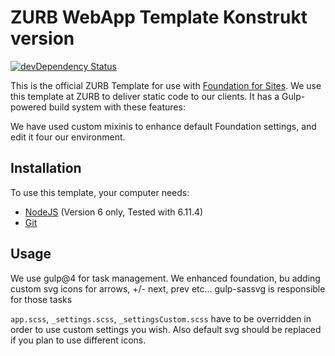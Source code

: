 # ZURB WebApp Template Konstrukt version

[![devDependency Status](https://david-dm.org/zurb/foundation-zurb-template/dev-status.svg)](https://david-dm.org/zurb/foundation-zurb-template#info=devDependencies)

This is the official ZURB Template for use with [Foundation for Sites](http://foundation.zurb.com/sites). We use this template at ZURB to deliver static code to our clients. It has a Gulp-powered build system with these features:

We have used custom mixinis to enhance default Foundation settings, and edit it four our environment.

## Installation

To use this template, your computer needs:

- [NodeJS](https://nodejs.org/en/) (Version 6 only, Tested with 6.11.4)
- [Git](https://git-scm.com/)

## Usage

We use gulp@4 for task management. We enhanced foundation, bu adding custom svg icons for arrows, +/- next, prev etc...
gulp-sassvg is responsible for those tasks

`app.scss`, `_settings.scss`, `_settingsCustom.scss` have to be overridden in order to use custom settings you wish. Also default svg should be replaced if you plan to use different icons.   